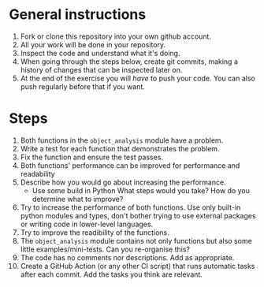 # General instructions

1. Fork or clone this repository into your own github account.
1. All your work will be done in your repository.
1. Inspect the code and understand what it's doing.
1. When going through the steps below,
   create git commits, making a history of
   changes that can be inspected later on.
1. At the end of the exercise you will *have* to push your code.
   You can also push regularly before that if you want.

# Steps
1. Both functions in the `object_analysis` module have a problem.
  1. Write a test for each function that demonstrates the problem.
  1. Fix the function and ensure the test passes.
1. Both functions' performance can be improved
   for performance and readability
  1. Describe how you would go about
     increasing the performance.
     - Use some build in Python
     What steps would you take?
     How do you determine what to improve?
  1. Try to increase the performance of both functions.
     Use only built-in python modules and types,
     don't bother trying to use external packages
     or writing code in lower-level languages.
  1. Try to improve the readibility of the functions.
1. The `object_analysis` module contains not only functions
  but also some little examples/mini-tests.
  Can you re-organise this?
1. The code has no comments nor descriptions. Add as appropriate.
1. Create a GitHub Action (or any other CI script)
   that runs automatic tasks after each commit.
   Add the tasks you think are relevant.
